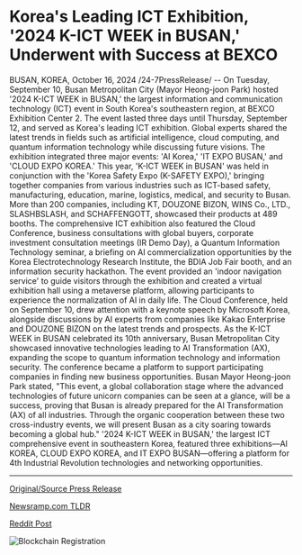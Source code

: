 # Korea's Leading ICT Exhibition, '2024 K-ICT WEEK in BUSAN,' Underwent with Success at BEXCO

BUSAN, KOREA, October 16, 2024 /24-7PressRelease/ -- On Tuesday, September 10, Busan Metropolitan City (Mayor Heong-joon Park) hosted '2024 K-ICT WEEK in BUSAN,' the largest information and communication technology (ICT) event in South Korea's southeastern region, at BEXCO Exhibition Center 2.  The event lasted three days until Thursday, September 12, and served as Korea's leading ICT exhibition. Global experts shared the latest trends in fields such as artificial intelligence, cloud computing, and quantum information technology while discussing future visions.  The exhibition integrated three major events: 'AI Korea,' 'IT EXPO BUSAN,' and 'CLOUD EXPO KOREA.'  This year, 'K-ICT WEEK in BUSAN' was held in conjunction with the 'Korea Safety Expo (K-SAFETY EXPO),' bringing together companies from various industries such as ICT-based safety, manufacturing, education, marine, logistics, medical, and security to Busan.  More than 200 companies, including KT, DOUZONE BIZON, WINS Co., LTD., SLASHBSLASH, and SCHAFFENGOTT, showcased their products at 489 booths. The comprehensive ICT exhibition also featured the Cloud Conference, business consultations with global buyers, corporate investment consultation meetings (IR Demo Day), a Quantum Information Technology seminar, a briefing on AI commercialization opportunities by the Korea Electrotechnology Research Institute, the BDIA Job Fair booth, and an information security hackathon.  The event provided an 'indoor navigation service' to guide visitors through the exhibition and created a virtual exhibition hall using a metaverse platform, allowing participants to experience the normalization of AI in daily life.  The Cloud Conference, held on September 10, drew attention with a keynote speech by Microsoft Korea, alongside discussions by AI experts from companies like Kakao Enterprise and DOUZONE BIZON on the latest trends and prospects.  As the K-ICT WEEK in BUSAN celebrated its 10th anniversary, Busan Metropolitan City showcased innovative technologies leading to AI Transformation (AX), expanding the scope to quantum information technology and information security. The conference became a platform to support participating companies in finding new business opportunities.  Busan Mayor Heong-joon Park stated, "This event, a global collaboration stage where the advanced technologies of future unicorn companies can be seen at a glance, will be a success, proving that Busan is already prepared for the AI Transformation (AX) of all industries. Through the organic cooperation between these two cross-industry events, we will present Busan as a city soaring towards becoming a global hub."  '2024 K-ICT WEEK in BUSAN,' the largest ICT comprehensive event in southeastern Korea, featured three exhibitions—AI KOREA, CLOUD EXPO KOREA, and IT EXPO BUSAN—offering a platform for 4th Industrial Revolution technologies and networking opportunities. 

---

[Original/Source Press Release](https://www.24-7pressrelease.com/press-release/515308/koreas-leading-ict-exhibition-2024-k-ict-week-in-busan-underwent-with-success-at-bexco)
                    

[Newsramp.com TLDR](https://newsramp.com/curated-news/busan-hosts-largest-ict-event-in-southeastern-korea/6956b122e86febd7035a310ad202cba8) 

 



[Reddit Post](https://www.reddit.com/r/newsramp/comments/1g4tlyg/busan_hosts_largest_ict_event_in_southeastern/) 



![Blockchain Registration](https://cdn.newsramp.app/24-7PressRelease/qrcode/2410/16/pink5lZ5.webp)